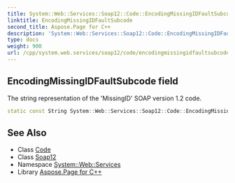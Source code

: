 ```yaml
---
title: System::Web::Services::Soap12::Code::EncodingMissingIDFaultSubcode field
linktitle: EncodingMissingIDFaultSubcode
second_title: Aspose.Page for C++
description: 'System::Web::Services::Soap12::Code::EncodingMissingIDFaultSubcode field. The string representation of the ''MissingID'' SOAP version 1.2 code in C++.'
type: docs
weight: 900
url: /cpp/system.web.services/soap12/code/encodingmissingidfaultsubcode/
---
```

## EncodingMissingIDFaultSubcode field


The string representation of the 'MissingID' SOAP version 1.2 code.

```cpp
static const String System::Web::Services::Soap12::Code::EncodingMissingIDFaultSubcode
```

## See Also

* Class [Code](../)
* Class [Soap12](../../)
* Namespace [System::Web::Services](../../../)
* Library [Aspose.Page for C++](../../../../)
